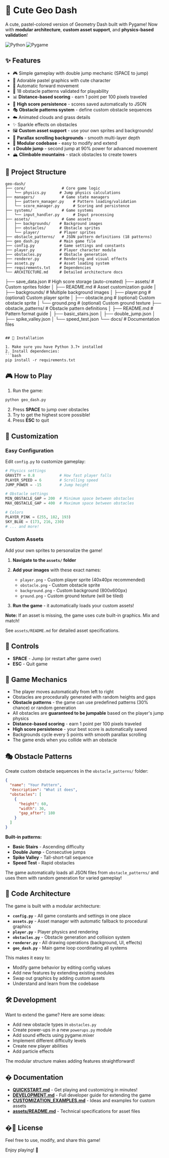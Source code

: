 # 🌟 Cute Geo Dash

A cute, pastel-colored version of Geometry Dash built with Pygame! Now with **modular architecture**, **custom asset support**, and **physics-based validation**!

![Python](https://img.shields.io/badge/Python-3.14-blue)
![Pygame](https://img.shields.io/badge/Pygame-2.6.1-green)

## ✨ Features

- 🎮 Simple gameplay with double jump mechanic (SPACE to jump)
- 🎨 Adorable pastel graphics with cute character
- 🏃 Automatic forward movement
- 🎯 18 obstacle patterns validated for playability
- 📊 **Distance-based scoring** - earn 1 point per 100 pixels traveled
- 💾 **High score persistence** - scores saved automatically to JSON
- 🎭 **Obstacle patterns system** - define custom obstacle sequences
- ☁️ Animated clouds and grass details
- ✨ Sparkle effects on obstacles
- 🖼️ **Custom asset support** - use your own sprites and backgrounds!
- 🌅 **Parallax scrolling backgrounds** - smooth multi-layer depth
- 🧩 **Modular codebase** - easy to modify and extend
- ⏫ **Double jump** - second jump at 90% power for advanced movement
- 🏔️ **Climbable mountains** - stack obstacles to create towers

## 📁 Project Structure

```
geo-dash/
├── core/                # Core game logic
│   └── physics.py      # Jump physics calculations
├── managers/            # Game state managers
│   ├── pattern_manager.py    # Pattern loading/validation
│   └── score_manager.py      # Scoring and persistence
├── systems/             # Game systems
│   └── input_handler.py      # Input processing
├── assets/              # Game assets
│   ├── backgrounds/    # Background images
│   ├── obstacles/      # Obstacle sprites
│   └── player/         # Player sprites
├── obstacle_patterns/   # JSON pattern definitions (18 patterns)
├── geo_dash.py         # Main game file
├── config.py           # Game settings and constants
├── player.py           # Player character module
├── obstacles.py        # Obstacle generation
├── renderer.py         # Rendering and visual effects
├── assets.py           # Asset loading system
├── requirements.txt    # Dependencies
└── ARCHITECTURE.md     # Detailed architecture docs
```
├── save_data.json       # High score storage (auto-created)
├── assets/              # Custom sprites folder
│   ├── README.md       # Asset customization guide
│   ├── backgrounds/    # Multiple background images
│   ├── player.png      # (optional) Custom player sprite
│   ├── obstacle.png    # (optional) Custom obstacle sprite
│   └── ground.png      # (optional) Custom ground texture
├── obstacle_patterns/   # Obstacle pattern definitions
│   ├── README.md       # Pattern format guide
│   ├── basic_stairs.json
│   ├── double_jump.json
│   ├── spike_valley.json
│   └── speed_test.json
└── docs/               # Documentation files
```

## 🚀 Installation

1. Make sure you have Python 3.7+ installed
2. Install dependencies:
```bash
pip install -r requirements.txt
```

## 🎮 How to Play

1. Run the game:
```bash
python geo_dash.py
```

2. Press **SPACE** to jump over obstacles
3. Try to get the highest score possible!
4. Press **ESC** to quit

## 🎨 Customization

### Easy Configuration

Edit `config.py` to customize gameplay:

```python
# Physics settings
GRAVITY = 0.8           # How fast player falls
PLAYER_SPEED = 6        # Scrolling speed
JUMP_POWER = -15        # Jump height

# Obstacle settings
MIN_OBSTACLE_GAP = 200  # Minimum space between obstacles
MAX_OBSTACLE_GAP = 400  # Maximum space between obstacles

# Colors
PLAYER_PINK = (255, 182, 193)
SKY_BLUE = (173, 216, 230)
# ... and more!
```

### Custom Assets

Add your own sprites to personalize the game!

1. **Navigate to the `assets/` folder**
2. **Add your images** with these exact names:
   - `player.png` - Custom player sprite (40x40px recommended)
   - `obstacle.png` - Custom obstacle sprite
   - `background.png` - Custom background (800x600px)
   - `ground.png` - Custom ground texture (will be tiled)

3. **Run the game** - it automatically loads your custom assets!

**Note:** If an asset is missing, the game uses cute built-in graphics. Mix and match!

See `assets/README.md` for detailed asset specifications.

## 🎯 Controls

- **SPACE** - Jump (or restart after game over)
- **ESC** - Quit game

## 🎲 Game Mechanics

- The player moves automatically from left to right
- Obstacles are procedurally generated with random heights and gaps
- **Obstacle patterns** - the game can use predefined patterns (30% chance) or random generation
- All obstacles are **guaranteed to be jumpable** based on the player's jump physics
- **Distance-based scoring** - earn 1 point per 100 pixels traveled
- **High score persistence** - your best score is automatically saved
- Backgrounds cycle every 5 points with smooth parallax scrolling
- The game ends when you collide with an obstacle

## 🎭 Obstacle Patterns

Create custom obstacle sequences in the `obstacle_patterns/` folder:

```json
{
  "name": "Your Pattern",
  "description": "What it does",
  "obstacles": [
    {
      "height": 60,
      "width": 30,
      "gap_after": 180
    }
  ]
}
```

**Built-in patterns:**
- **Basic Stairs** - Ascending difficulty
- **Double Jump** - Consecutive jumps
- **Spike Valley** - Tall-short-tall sequence
- **Speed Test** - Rapid obstacles

The game automatically loads all JSON files from `obstacle_patterns/` and uses them with random generation for varied gameplay!

## 🔧 Code Architecture

The game is built with a modular architecture:

- **`config.py`** - All game constants and settings in one place
- **`assets.py`** - Asset manager with automatic fallback to procedural graphics
- **`player.py`** - Player physics and rendering
- **`obstacles.py`** - Obstacle generation and collision system
- **`renderer.py`** - All drawing operations (background, UI, effects)
- **`geo_dash.py`** - Main game loop coordinating all systems

This makes it easy to:
- Modify game behavior by editing config values
- Add new features by extending existing modules
- Swap out graphics by adding custom assets
- Understand and learn from the codebase

## 🛠️ Development

Want to extend the game? Here are some ideas:

- Add new obstacle types in `obstacles.py`
- Create power-ups in a new `powerups.py` module
- Add sound effects using pygame.mixer
- Implement different difficulty levels
- Create new player abilities
- Add particle effects

The modular structure makes adding features straightforward!

## � Documentation

- **[QUICKSTART.md](QUICKSTART.md)** - Get playing and customizing in minutes!
- **[DEVELOPMENT.md](DEVELOPMENT.md)** - Full developer guide for extending the game
- **[CUSTOMIZATION_EXAMPLES.md](CUSTOMIZATION_EXAMPLES.md)** - Ideas and examples for custom assets
- **[assets/README.md](assets/README.md)** - Technical specifications for asset files

## �📝 License

Feel free to use, modify, and share this game!

Enjoy playing! 🎉
